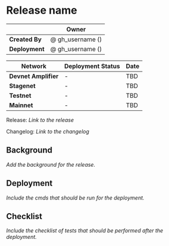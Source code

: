 # Release name

|  | **Owner** |
|-----------|------------|
| **Created By** | @ gh_username (<email>) |
| **Deployment** | @ gh_username (<email>) |

| **Network** | **Deployment Status** | **Date** |
|-------------|----------------------|----------|
| **Devnet Amplifier** | - | TBD |
| **Stagenet** | - | TBD |
| **Testnet** | - | TBD |
| **Mainnet** | - | TBD |

Release: _Link to the release_

Changelog: _Link to the changelog_

## Background

_Add the background for the release._

## Deployment

_Include the cmds that should be run for the deployment._

## Checklist

_Include the checklist of tests that should be performed after the deployment._
